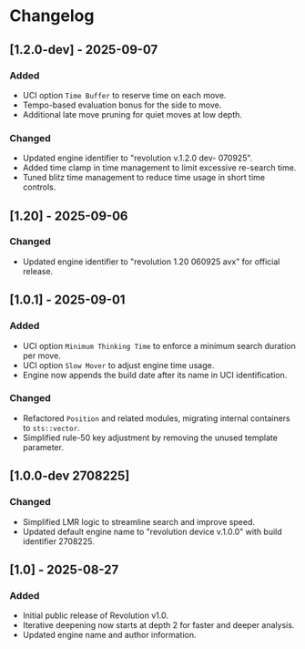 # Changelog

## [1.2.0-dev] - 2025-09-07
### Added
- UCI option `Time Buffer` to reserve time on each move.
- Tempo-based evaluation bonus for the side to move.
- Additional late move pruning for quiet moves at low depth.

### Changed
- Updated engine identifier to "revolution v.1.2.0 dev- 070925".
- Added time clamp in time management to limit excessive re-search time.
- Tuned blitz time management to reduce time usage in short time controls.

## [1.20] - 2025-09-06
### Changed
- Updated engine identifier to "revolution 1.20 060925 avx" for official release.

## [1.0.1] - 2025-09-01
### Added
- UCI option `Minimum Thinking Time` to enforce a minimum search duration per move.
- UCI option `Slow Mover` to adjust engine time usage.
- Engine now appends the build date after its name in UCI identification.
### Changed
- Refactored `Position` and related modules, migrating internal containers to `sts::vector`.
- Simplified rule-50 key adjustment by removing the unused template parameter.

## [1.0.0-dev 2708225]
### Changed
- Simplified LMR logic to streamline search and improve speed.
- Updated default engine name to "revolution device v.1.0.0" with build identifier 2708225.

## [1.0] - 2025-08-27
### Added
- Initial public release of Revolution v1.0.
- Iterative deepening now starts at depth 2 for faster and deeper analysis.
- Updated engine name and author information.
